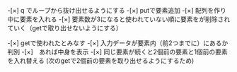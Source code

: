 -[×] q でループから抜け出せるようにする
-[×] putで要素追加
    -[×] 配列を作り中に要素を入れる
-[×] 要素数が3になると使われていない順に要素をが削除されていく（getで取り出せないようにする）

-[×] getで使われたとみなす
    -[×] 入力データが要素内（前2つまでに）にあるか判別
    -[×]　あれば中身を表示
    -[×] 同じ要素が続くと2個前の要素と1個前の要素を入れ替える
    (次のgetで2個前の要素を取り出せるようにするため)





